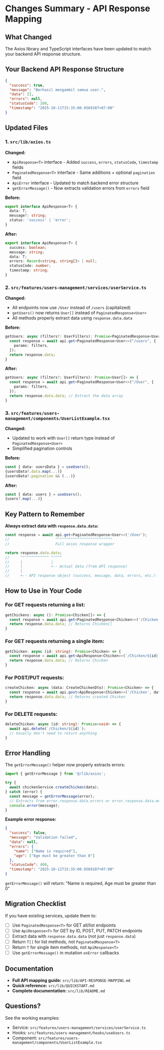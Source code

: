 # Changes Summary - API Response Mapping

## What Changed

The Axios library and TypeScript interfaces have been updated to match your backend API response structure.

## Your Backend API Response Structure

```json
{
  "success": true,
  "message": "Berhasil mengambil semua user.",
  "data": [],
  "errors": null,
  "statusCode": 200,
  "timestamp": "2025-10-11T15:35:00.9569107+07:00"
}
```

## Updated Files

### 1. `src/lib/axios.ts`
**Changed:**
- `ApiResponse<T>` interface - Added `success`, `errors`, `statusCode`, `timestamp` fields
- `PaginatedResponse<T>` interface - Same additions + optional `pagination` field
- `ApiError` interface - Updated to match backend error structure
- `getErrorMessage()` - Now extracts validation errors from `errors` field

**Before:**
```typescript
export interface ApiResponse<T> {
  data: T;
  message?: string;
  status: 'success' | 'error';
}
```

**After:**
```typescript
export interface ApiResponse<T> {
  success: boolean;
  message: string;
  data: T;
  errors: Record<string, string[]> | null;
  statusCode: number;
  timestamp: string;
}
```

### 2. `src/features/users-management/services/userService.ts`
**Changed:**
- All endpoints now use `/User` instead of `/users` (capitalized)
- `getUsers()` now returns `User[]` instead of `PaginatedResponse<User>`
- All methods properly extract data using `response.data.data`

**Before:**
```typescript
getUsers: async (filters?: UserFilters): Promise<PaginatedResponse<User>> => {
  const response = await api.get<PaginatedResponse<User>>("/users", {
    params: filters,
  });
  return response.data;
}
```

**After:**
```typescript
getUsers: async (filters?: UserFilters): Promise<User[]> => {
  const response = await api.get<PaginatedResponse<User>>("/User", {
    params: filters,
  });
  return response.data.data; // Extract the data array
}
```

### 3. `src/features/users-management/components/UserListExample.tsx`
**Changed:**
- Updated to work with `User[]` return type instead of `PaginatedResponse<User>`
- Simplified pagination controls

**Before:**
```typescript
const { data: usersData } = useUsers();
{usersData?.data.map(...)}
{usersData?.pagination && (...)}
```

**After:**
```typescript
const { data: users } = useUsers();
{users?.map(...)}
```

## Key Pattern to Remember

**Always extract data with `response.data.data`:**

```typescript
const response = await api.get<PaginatedResponse<User>>('/User');
//                     ^^^^^^^^^^^^^^^^^^^^^^^^^^
//                     Full axios response wrapper

return response.data.data;
//     ^^^^^^^^^^^^^ ^^^^^
//     |             |
//     |             +-- Actual data (from API response)
//     |
//     +-- API response object (success, message, data, errors, etc.)
```

## How to Use in Your Code

### For GET requests returning a list:
```typescript
getChickens: async (): Promise<Chicken[]> => {
  const response = await api.get<PaginatedResponse<Chicken>>('/Chicken');
  return response.data.data; // Returns Chicken[]
}
```

### For GET requests returning a single item:
```typescript
getChicken: async (id: string): Promise<Chicken> => {
  const response = await api.get<ApiResponse<Chicken>>(`/Chicken/${id}`);
  return response.data.data; // Returns Chicken
}
```

### For POST/PUT requests:
```typescript
createChicken: async (data: CreateChickenDto): Promise<Chicken> => {
  const response = await api.post<ApiResponse<Chicken>>('/Chicken', data);
  return response.data.data; // Returns created Chicken
}
```

### For DELETE requests:
```typescript
deleteChicken: async (id: string): Promise<void> => {
  await api.delete(`/Chicken/${id}`);
  // Usually don't need to return anything
}
```

## Error Handling

The `getErrorMessage()` helper now properly extracts errors:

```typescript
import { getErrorMessage } from '@/lib/axios';

try {
  await chickenService.createChicken(data);
} catch (error) {
  const message = getErrorMessage(error);
  // Extracts from error.response.data.errors or error.response.data.message
  console.error(message);
}
```

**Example error response:**
```json
{
  "success": false,
  "message": "Validation failed",
  "data": null,
  "errors": {
    "name": ["Name is required"],
    "age": ["Age must be greater than 0"]
  },
  "statusCode": 400,
  "timestamp": "2025-10-11T15:35:00.9569107+07:00"
}
```

`getErrorMessage()` will return: "Name is required, Age must be greater than 0"

## Migration Checklist

If you have existing services, update them to:

- [ ] Use `PaginatedResponse<T>` for GET all/list endpoints
- [ ] Use `ApiResponse<T>` for GET by ID, POST, PUT, PATCH endpoints
- [ ] Extract data with `response.data.data` (not just `response.data`)
- [ ] Return `T[]` for list methods, not `PaginatedResponse<T>`
- [ ] Return `T` for single item methods, not `ApiResponse<T>`
- [ ] Use `getErrorMessage()` in mutation `onError` callbacks

## Documentation

- **Full API mapping guide:** `src/lib/API-RESPONSE-MAPPING.md`
- **Quick reference:** `src/lib/QUICKSTART.md`
- **Complete documentation:** `src/lib/README.md`

## Questions?

See the working examples:
- Service: `src/features/users-management/services/userService.ts`
- Hooks: `src/features/users-management/hooks/useUsers.ts`
- Component: `src/features/users-management/components/UserListExample.tsx`
